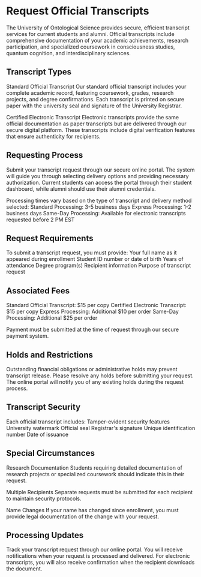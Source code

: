 # Request Official Transcripts

The University of Ontological Science provides secure, efficient transcript services for current students and alumni. Official transcripts include comprehensive documentation of your academic achievements, research participation, and specialized coursework in consciousness studies, quantum cognition, and interdisciplinary sciences.

## Transcript Types

Standard Official Transcript
Our standard official transcript includes your complete academic record, featuring coursework, grades, research projects, and degree confirmations. Each transcript is printed on secure paper with the university seal and signature of the University Registrar.

Certified Electronic Transcript
Electronic transcripts provide the same official documentation as paper transcripts but are delivered through our secure digital platform. These transcripts include digital verification features that ensure authenticity for recipients.

## Requesting Process

Submit your transcript request through our secure online portal. The system will guide you through selecting delivery options and providing necessary authorization. Current students can access the portal through their student dashboard, while alumni should use their alumni credentials.

Processing times vary based on the type of transcript and delivery method selected:
Standard Processing: 3-5 business days
Express Processing: 1-2 business days
Same-Day Processing: Available for electronic transcripts requested before 2 PM EST

## Request Requirements

To submit a transcript request, you must provide:
Your full name as it appeared during enrollment
Student ID number or date of birth
Years of attendance
Degree program(s)
Recipient information
Purpose of transcript request

## Associated Fees

Standard Official Transcript: $15 per copy
Certified Electronic Transcript: $15 per copy
Express Processing: Additional $10 per order
Same-Day Processing: Additional $25 per order

Payment must be submitted at the time of request through our secure payment system.

## Holds and Restrictions

Outstanding financial obligations or administrative holds may prevent transcript release. Please resolve any holds before submitting your request. The online portal will notify you of any existing holds during the request process.

## Transcript Security

Each official transcript includes:
Tamper-evident security features
University watermark
Official seal
Registrar's signature
Unique identification number
Date of issuance

## Special Circumstances

Research Documentation
Students requiring detailed documentation of research projects or specialized coursework should indicate this in their request.

Multiple Recipients
Separate requests must be submitted for each recipient to maintain security protocols.

Name Changes
If your name has changed since enrollment, you must provide legal documentation of the change with your request.

## Processing Updates

Track your transcript request through our online portal. You will receive notifications when your request is processed and delivered. For electronic transcripts, you will also receive confirmation when the recipient downloads the document.